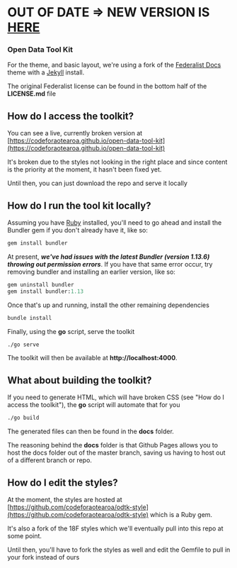 # OUT OF DATE => NEW VERSION IS [HERE](https://codeforaotearoa.github.com/codeforaotearoa/opendata-toolkit)

### Open Data Tool Kit

For the theme, and basic layout, we're using a fork of the [Federalist Docs](https://github.com/18F/federalist-docs) theme with a [Jekyll](https://jekyllrb.com) install.

The original Federalist license can be found in the bottom half of the **LICENSE.md** file

## How do I access the toolkit?

You can see a live, currently broken version at [https://codeforaotearoa.github.io/open-data-tool-kit](https://codeforaotearoa.github.io/open-data-tool-kit)

It's broken due to the styles not looking in the right place and since content is the priority at the moment, it hasn't been fixed yet.

Until then, you can just download the repo and serve it locally

## How do I run the tool kit locally?

Assuming you have [Ruby](https://www.ruby-lang.org) installed, you'll need to go ahead and install the Bundler gem if you don't already have it, like so:

```ruby
gem install bundler
```

At present, *__we've had issues with the latest Bundler (version 1.13.6) throwing out permission errors__*. If you have that same error occur, try removing bundler and installing an earlier version, like so:

```ruby
gem uninstall bundler
gem install bundler:1.13
```

Once that's up and running, install the other remaining dependencies

```ruby
bundle install
```

Finally, using the **go** script, serve the toolkit

```sh
./go serve
```

The toolkit will then be available at **http://localhost:4000**.

## What about building the toolkit?

If you need to generate HTML, which will have broken CSS (see "How do I access the toolkit"), the **go** script will automate that for you

```sh
./go build
```

The generated files can then be found in the **docs** folder.

The reasoning behind the **docs** folder is that Github Pages allows you to host the docs folder out of the master branch, saving us having to host out of a different branch or repo.

## How do I edit the styles?

At the moment, the styles are hosted at [https://github.com/codeforaotearoa/odtk-style](https://github.com/codeforaotearoa/odtk-style) which is a Ruby gem.

It's also a fork of the 18F styles which we'll eventually pull into this repo at some point.

Until then, you'll have to fork the styles as well and edit the Gemfile to pull in your fork instead of ours
